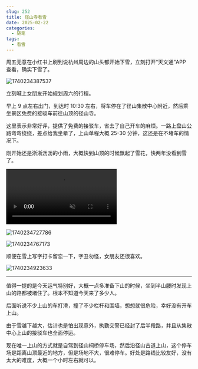 ```yaml
---
slug: 252
title: 径山寺看雪
date: 2025-02-22
categories:
  - 随笔
tags:
  - 看雪
---
```


周五无意在小红书上刷到说杭州周边的山头都开始下雪，立刻打开“天文通”APP 查看，确实下雪了。

![1740234387537](https://imgurl.zishu.me/2025/02/1740234387537.webp)

立刻喊上女朋友开始规划周六的行程。

早上 9 点左右出门，到达时 10:30 左右，将车停在了径山集散中心附近，然后乘坐景区免费的接驳车前往山顶的径山寺。

这里表示非常好评，提供了免费的接驳车，省去了自己开车的麻烦。一路上盘山公路弯弯绕绕，差点给我坐晕了，上山单程大概 25-30 分钟，这还是在不堵车的情况下。

刚开始还是淅淅沥沥的小雨，大概快到山顶的时候飘起了雪花，快两年没看到雪了。

<video src="https://video-oss.zishu.me/20250222223020912.mp4" controls muted></video>

![1740234727786](https://imgurl.zishu.me/2025/02/1740234727786.webp)

![1740234767173](https://imgurl.zishu.me/2025/02/1740234767173.webp)

顺便在雪上写字打卡留恋一下，字丑勿怪，女朋友还很喜欢。

![1740234923633](https://imgurl.zishu.me/2025/02/1740234923633.webp)

---

值得一提的是今天运气特别好，大概一点多准备下山的时候，坐到半山腰时发现上山的路都被堵住了。根本不知道今天来了多少人。

后面听说不少上山的车打滑，撞了不少栏杆和围墙，想想就很危险，幸好没有开车上山。

由于雪越下越大，估计也是怕出现意外，执勤交警已经封了后半段路，并且从集散中心上山的接驳车也全面停运。

现在唯一上山的方式就是自驾到径山桐桥停车场，然后沿径山古道上山，这个停车场是距离山顶最近的地方，但是场地不大，很难停车。好处是路线比较友好，没有太大的难度，大概一个小时左右就可以。
